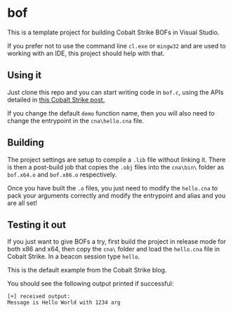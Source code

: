 # bof

This is a template project for building Cobalt Strike BOFs in Visual Studio.

If you prefer not to use the command line `cl.exe` or `mingw32` and are used to working with an IDE, this project should help with that.

## Using it

Just clone this repo and you can start writing code in `bof.c`, using the APIs detailed in [this Cobalt Strike post.](https://www.cobaltstrike.com/help-beacon-object-files)

If you change the default `demo` function name, then you will also need to change the entrypoint in the `cna\hello.cna` file.

## Building

The project settings are setup to compile a `.lib` file without linking it. There is then a post-build job that copies the `.obj` files into the `cna\bin\` folder as `bof.x64.o` and `bof.x86.o` respectively.

Once you have built the `.o` files, you just need to modify the `hello.cna` to pack your arguments correctly and modify the entrypoint and alias and you are all set!

## Testing it out

If you just want to give BOFs a try, first build the project in release mode for both x86 and x64, then copy the `cna\` folder and load the `hello.cna` file in Cobalt Strike. In a beacon session type `hello`.

This is the default example from the Cobalt Strike blog.

You should see the following output printed if successful:

```
[+] received output:
Message is Hello World with 1234 arg
```